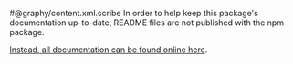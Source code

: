 #@graphy/content.xml.scribe
In order to help keep this package's documentation up-to-date, README files are not published with the npm package.

[Instead, all documentation can be found online here](https://graphy.link/).
